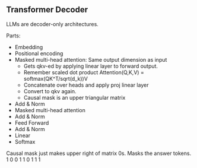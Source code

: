 ## Transformer Decoder
LLMs are decoder-only architectures.

Parts:
- Embedding
- Positional encoding
- Masked multi-head attention: Same output dimension as input
    - Gets qkv-ed by applying linear layer to forward output.
    - Remember scaled dot product Attention(Q,K,V) = softmax(QK^T/sqrt(d_k))V
    - Concatenate over heads and apply proj linear layer
    - Convert to qkv again.
    - Causal mask is an upper triangular matrix
- Add & Norm
- Masked multi-head attention
- Add & Norm
- Feed Forward
- Add & Norm
- Linear
- Softmax

Causal mask just makes upper right of matrix 0s. Masks the answer tokens.
1 0 0
1 1 0
1 1 1